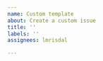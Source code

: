 ```yaml
---
name: Custom template
about: Create a custom issue
title: ''
labels: ''
assignees: lmrisdal

---
```




